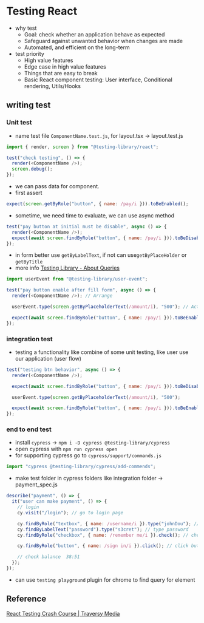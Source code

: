 # Testing React

- why test
  - Goal: check whether an application behave as expected
  - Safeguard against unwanted behavior when changes are made
  - Automated, and efficient on the long-term
- test priority
  - High value features
  - Edge case in high value features
  - Things that are easy to break
  - Basic React component testing: User interface, Conditional rendering, Utils/Hooks

## writing test

### Unit test

- name test file `ComponentName.test.js`, for layout.tsx -> layout.test.js

```js
import { render, screen } from "@testing-library/react";

test("check testing", () => {
  render(<ComponentName />);
  screen.debug();
});
```

- we can pass data for component.
- first assert

```js
expect(screen.getByRole("button", { name: /pay/i })).toBeEnabled();
```

- sometime, we need time to evaluate, we can use async method

```js
test("pay button at initial must be disable", async () => {
  render(<ComponentName />);
  expect(await screen.findByRole("button", { name: /pay/i })).toBeDisabled();
});
```

- in form better use `getByLabelText`, if not can use`getByPlaceHolder` or `getByTitle`
- more info [Testing Library - About Queries](https://testing-library.com/docs/queries/about)

```js
import userEvent from "@testing-library/user-event";

test("pay button enable after fill form", async () => {
  render(<ComponentName />); // Arrange

  userEvent.type(screen.getByPlaceholderText(/amount/i), "500"); // Act

  expect(await screen.findByRole("button", { name: /pay/i })).toBeEnabled(); // Assert
});
```

### integration test

- testing a functionality like combine of some unit testing, like user use our application (user flow)

```js
test("testing btn behavior", async () => {
  render(<ComponentName />);

  expect(await screen.findByRole("button", { name: /pay/i })).toBeDisabled();

  userEvent.type(screen.getByPlaceholderText(/amount/i), "500");

  expect(await screen.findByRole("button", { name: /pay/i })).toBeEnabled();
});
```

### end to end test

- install `cypress` -> `npm i -D cypress @testing-library/cypress`
- open cypress with `npm run cypress open`
- for supporting cypress go to `cypress/support/commands.js`

```js
import "cypress @testing-library/cypress/add-commends";
```

- make test folder in cypress folders like integration folder -> payment_spec.js

```js
describe("payment", () => {
  it("user can make payment", () => {
    // login
    cy.visit("/login"); // go to login page

    cy.findByRole("textbox", { name: /username/i }).type("johnDou"); // type username
    cy.findByLabelText("password").type("s3cret"); // type password
    cy.findByRole("checkbox", { name: /remember me/i }).check(); // check remember me

    cy.findByRole("button", { name: /sign in/i }).click(); // click button

    // check balance  38:51
  });
});
```

- can use `testing playground` plugin for chrome to find query for element

## Reference

[React Testing Crash Course | Traversy Media](https://www.youtube.com/watch?v=OVNjsIto9xM)
